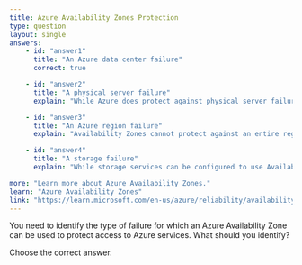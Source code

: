```yaml
---
title: Azure Availability Zones Protection
type: question
layout: single
answers:
    - id: "answer1"
      title: "An Azure data center failure"
      correct: true

    - id: "answer2"
      title: "A physical server failure"
      explain: "While Azure does protect against physical server failures, this is primarily handled through redundancy within a single datacenter, not through Availability Zones. Availability Zones are designed to protect against larger-scale datacenter failures, not individual server failures."

    - id: "answer3"
      title: "An Azure region failure"
      explain: "Availability Zones cannot protect against an entire region failure because all zones are located within the same region (typically within 100km of each other). To protect against region failures, you need to implement cross-region redundancy or geo-replication strategies."

    - id: "answer4"
      title: "A storage failure"
      explain: "While storage services can be configured to use Availability Zones for redundancy, a storage failure itself is not the primary type of failure that Availability Zones are designed to protect against. Availability Zones protect against datacenter-level failures that could affect all types of services, not just storage."

more: "Learn more about Azure Availability Zones."
learn: "Azure Availability Zones"
link: "https://learn.microsoft.com/en-us/azure/reliability/availability-zones-overview"
---
```


You need to identify the type of failure for which an Azure Availability Zone can be used to protect access to Azure services. What should you identify?

Choose the correct answer.